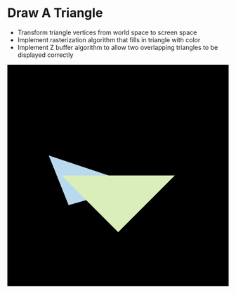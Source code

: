 # Draw A Triangle
- Transform triangle vertices from world space to screen space
- Implement rasterization algorithm that fills in triangle with color
- Implement Z buffer algorithm to allow two overlapping triangles to be displayed correctly

![sample output](https://github.com/SiqiHuang18/Games101/blob/main/Draw%20A%20Triangle/output.png)
